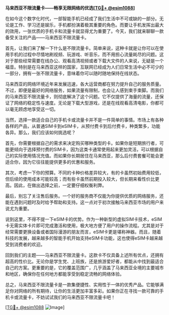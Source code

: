 **马来西亚不限流量卡——畅享无限网络的优选[[TG💪+ @esim1088](https://t.me/s/esim1088)]**

在如今这个数字化时代，一部智能手机已经成了我们生活中不可或缺的一部分。无论是工作、学习还是娱乐，手机都扮演着极其重要的角色。而要让手机发挥出最大的效用，一张优质的手机卡和流量卡就显得尤为重要了。今天，我们就来聊聊一款备受关注的产品——马来西亚不限流量卡。

首先，让我们来了解一下什么是不限流量卡。简单来说，这种卡就是让你可以在使用手机的过程中尽情地刷视频、玩游戏、听音乐，而不用担心流量耗尽的问题。这对于那些经常需要在线办公、观看高清视频或者下载大文件的人来说，无疑是一个福音。特别是在马来西亚这样的国家，互联网已经成为人们日常生活中必不可少的一部分，拥有一张不限流量卡，意味着你可以随时随地保持在线状态。

马来西亚的网络环境近年来发展迅速，各大运营商都在努力提升自己的服务质量。不过，即便是最好的网络服务，如果流量有限制，也会让人感到束手束脚。而我们的马来西亚不限流量卡，则彻底解决了这个问题。它不仅提供了海量的流量，还保证了网络的稳定性与速度。无论是下载大型游戏，还是在线观看高清电影，你都可以毫无顾虑地享受这一切。

当然，选择一款适合自己的手机卡或流量卡并不是一件简单的事情。市场上有各种各样的产品，从普通SIM卡到eSIM卡，从预付费卡到后付费卡，种类繁多，功能各异。那么，我们应该如何挑选呢？

首先，你需要根据自己的需求来决定购买哪种类型的卡。如果你是短期旅行者，可能更倾向于选择预付费的SIM卡，因为这类卡通常使用起来更加灵活，可以根据自己的实际使用情况充值。而如果你长期居住在马来西亚，那么后付费套餐可能会更适合你，因为它往往能提供更多的优惠和服务。

其次，考虑一下你的预算。不同的卡种价格差异较大，有的卡虽然初始费用较低，但后续的使用成本可能较高；而有些卡虽然前期投入较大，但长期来看性价比更高。因此，在做出选择之前，一定要仔细权衡利弊。

最后，别忘了关注售后服务。一个好的服务商不仅能为你提供优质的网络服务，还能在遇到问题时及时给予帮助和支持。这一点对于初次接触马来西亚市场的用户来说尤为重要。

说到这里，不得不提一下eSIM卡的优势。作为一种新型的虚拟SIM卡技术，eSIM卡无需实体卡片即可完成激活和使用，极大地方便了用户的操作流程。尤其是对于经常需要更换设备或者国际漫游的朋友而言，eSIM卡更是堪称神器。而且，随着科技的发展，越来越多的智能手机开始支持eSIM卡功能，这也使得eSIM卡越来越受到消费者的欢迎。

回到我们的主题——马来西亚不限流量卡。这款卡不仅具备上述所有优点，还拥有超高的性价比。无论你是学生党、上班族，还是旅游爱好者，都能从中找到最适合自己的方案。更重要的是，它的覆盖范围广，几乎涵盖了马来西亚全境的主要城市和地区，确保你在任何地方都能享受到稳定流畅的网络体验。

总之，马来西亚不限流量卡是一款集便捷性、实用性于一体的优秀产品。它能够满足你对网络的所有期待，让你的生活更加丰富多彩。如果你正在寻找一款可靠的手机卡或流量卡，不妨试试我们的马来西亚不限流量卡吧！

[[TG💪+ @esim1088](https://t.me/s/esim1088) ![Image](https://i.postimg.cc/4NQfJmqS/Snipaste-2025-05-13-00-14-12.png)]